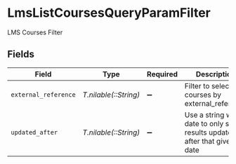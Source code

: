# LmsListCoursesQueryParamFilter

LMS Courses Filter


## Fields

| Field                                                                         | Type                                                                          | Required                                                                      | Description                                                                   | Example                                                                       |
| ----------------------------------------------------------------------------- | ----------------------------------------------------------------------------- | ----------------------------------------------------------------------------- | ----------------------------------------------------------------------------- | ----------------------------------------------------------------------------- |
| `external_reference`                                                          | *T.nilable(::String)*                                                         | :heavy_minus_sign:                                                            | Filter to select courses by external_reference                                |                                                                               |
| `updated_after`                                                               | *T.nilable(::String)*                                                         | :heavy_minus_sign:                                                            | Use a string with a date to only select results updated after that given date | 2020-01-01T00:00:00.000Z                                                      |